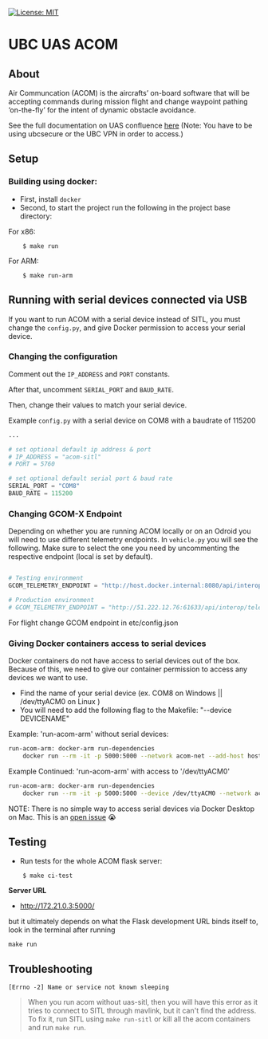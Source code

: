 [![License: MIT](https://img.shields.io/github/license/vintasoftware/django-react-boilerplate.svg)](LICENSE.txt)

# UBC UAS ACOM

## About
Air Communcation (ACOM) is the aircrafts’ on-board software that will be accepting commands during mission flight and change waypoint pathing ‘on-the-fly’ for the intent of dynamic obstacle avoidance.

See the full documentation on UAS confluence [here](http://confluence.ubcuas.com/display/GCOM/ACOM+Documentation) (Note: You have to be using ubcsecure or the UBC VPN in order to access.)

## Setup
### Building using docker:

- First, install `docker`
- Second, to start the project run the following in the project base directory:

For x86:
```shell
    $ make run
```

For ARM:
```shell
    $ make run-arm
```
## Running with serial devices connected via USB
If you want to run ACOM with a serial device instead of SITL, you must change the `config.py`, and give Docker permission to access your serial device.

### Changing the configuration
Comment out the `IP_ADDRESS` and `PORT` constants.

After that, uncomment `SERIAL_PORT` and `BAUD_RATE`.

Then, change their values to match your serial device.

Example `config.py` with a serial device on COM8 with a baudrate of 115200
```py
...

# set optional default ip address & port
# IP_ADDRESS = "acom-sitl"
# PORT = 5760

# set optional default serial port & baud rate
SERIAL_PORT = "COM8"
BAUD_RATE = 115200
```

### Changing GCOM-X Endpoint
Depending on whether you are running ACOM locally or on an Odroid you will need to use different telemetry endpoints. In `vehicle.py` you will see the following. Make sure to select the one you need by uncommenting the respective endpoint (local is set by default).
```py

# Testing environment
GCOM_TELEMETRY_ENDPOINT = "http://host.docker.internal:8080/api/interop/telemetry"

# Production environment
# GCOM_TELEMETRY_ENDPOINT = "http://51.222.12.76:61633/api/interop/telemetry"
```
For flight change GCOM endpoint in  etc/config.json 

### Giving Docker containers access to serial devices
Docker containers do not have access to serial devices out of the box. Because of this, we need to give our container permission to access any devices we want to use.
- Find the name of your serial device (ex. COM8 on Windows || /dev/ttyACM0 on Linux )
- You will need to add the following flag to the Makefile: "--device DEVICENAME"

Example: 'run-acom-arm' without serial devices:
```bash
run-acom-arm: docker-arm run-dependencies
	docker run --rm -it -p 5000:5000 --network acom-net --add-host host.docker.internal:host-gateway --name acom-acom ubcuas/acom:arm
```
Example Continued: 'run-acom-arm' with access to '/dev/ttyACM0'
```bash
run-acom-arm: docker-arm run-dependencies
	docker run --rm -it -p 5000:5000 --device /dev/ttyACM0 --network acom-net --add-host host.docker.internal:host-gateway --name acom-acom ubcuas/acom:arm
```
NOTE: There is no simple way to access serial devices via Docker Desktop on Mac. This is an [open issue](https://github.com/docker/for-mac/issues/900) 😭
## Testing
- Run tests for the whole ACOM flask server:
```shell
	$ make ci-test
```

**Server URL**

- http://172.21.0.3:5000/

but it ultimately depends on what the Flask development URL binds itself to, look in the terminal after running
```
make run
```

## Troubleshooting

`[Errno -2] Name or service not known sleeping`
> When you run acom without uas-sitl, then you will have this error as it tries to connect to SITL through mavlink, but it can't find the address. To fix it, run SITL using `make run-sitl` or kill all the acom containers and run `make run`.

